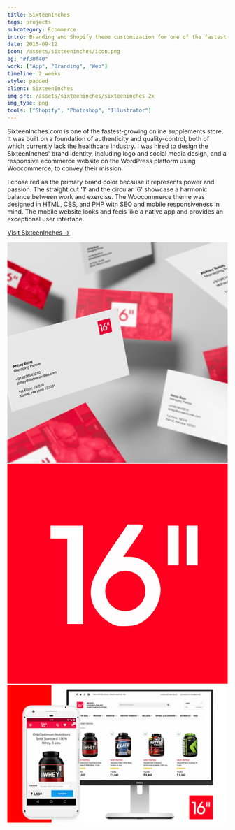 ```yaml
---
title: SixteenInches
tags: projects
subcategory: Ecommerce
intro: Branding and Shopify theme customization for one of the fastest-growing online supplements stores in India.
date: 2015-09-12
icon: /assets/sixteeninches/icon.png
bg: "#f30f40"
work: ["App", "Branding", "Web"]
timeline: 2 weeks
style: padded
client: SixteenInches
img_src: /assets/sixteeninches/sixteeninches_2x
img_type: png
tools: ["Shopify", "Photoshop", "Illustrator"]
---
```


SixteenInches.com is one of the fastest-growing online supplements store. It was built on a foundation of authenticity and quality-control, both of which currently lack the healthcare industry. I was hired to design the SixteenInches' brand identity, including logo and social media design, and a responsive ecommerce website on the WordPress platform using Woocommerce, to convey their mission.

I chose red as the primary brand color because it represents power and passion. The straight cut '1' and the circular '6' showcase a harmonic balance between work and exercise. The Woocommerce theme was designed in HTML, CSS, and PHP with SEO and mobile responsiveness in mind. The mobile website looks and feels like a native app and provides an exceptional user interface.

[Visit SixteenInches &rarr;](https://www.sixteeninches.com/)

<div class="two-images">
  <div><img alt="" src="/assets/sixteeninches/2.png"></div>
  <div><img alt="" src="/assets/sixteeninches/3.png"></div>
</div>
<div class="image"><img alt="" src="/assets/sixteeninches/1.png"></div>
